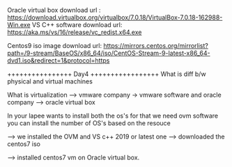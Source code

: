 Oracle virtual box download url : https://download.virtualbox.org/virtualbox/7.0.18/VirtualBox-7.0.18-162988-Win.exe
VS C++ software download url: https://aka.ms/vs/16/release/vc_redist.x64.exe



Centos9 iso image download url: https://mirrors.centos.org/mirrorlist?path=/9-stream/BaseOS/x86_64/iso/CentOS-Stream-9-latest-x86_64-dvd1.iso&redirect=1&protocol=https

++++++++++++++++
Day4
+++++++++++++++++
What is diff b/w physical and virtual machines

What is virtualization --> vmware company -> vmware software and oracle company --> oracle virtual box

In your lapee wants to install both the os's for that we need ovm software you can install the number of OS's based on the resouce

--> we installed the OVM and VS c++ 2019 or latest one
--> downloaded the centos7 iso

--> installed centos7 vm on Oracle virtual box.
